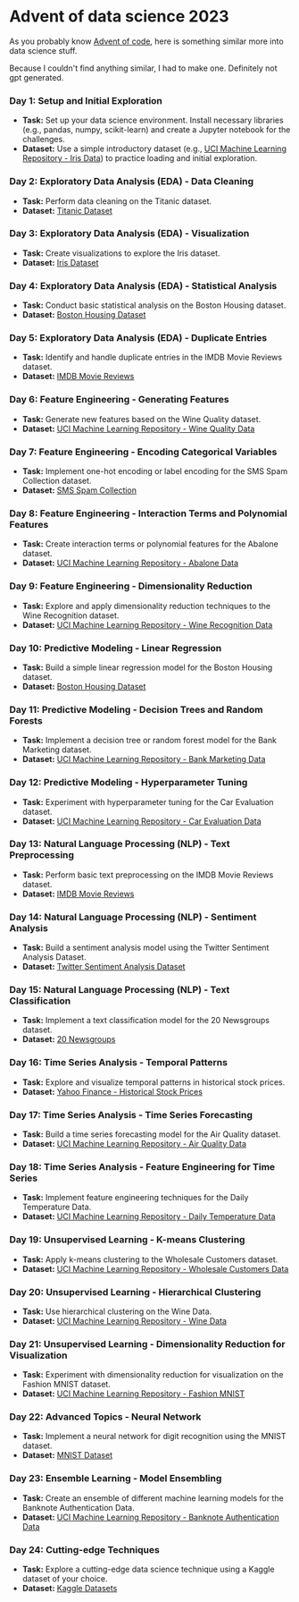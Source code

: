 # Advent of data science 2023

As you probably know [Advent of code](https://adventofcode.com), here is something similar more into data science stuff.

Because I couldn't find anything similar, I had to make one. Definitely not gpt generated.

### Day 1: Setup and Initial Exploration

-   **Task:** Set up your data science environment. Install necessary libraries (e.g., pandas, numpy, scikit-learn) and create a Jupyter notebook for the challenges.
-   **Dataset:** Use a simple introductory dataset (e.g., [UCI Machine Learning Repository - Iris Data](https://archive.ics.uci.edu/ml/datasets/iris "archive.ics.uci.edu")) to practice loading and initial exploration.

### Day 2: Exploratory Data Analysis (EDA) - Data Cleaning

-   **Task:** Perform data cleaning on the Titanic dataset.
-   **Dataset:** [Titanic Dataset](https://www.kaggle.com/c/titanic/data "www.kaggle.com")

### Day 3: Exploratory Data Analysis (EDA) - Visualization

-   **Task:** Create visualizations to explore the Iris dataset.
-   **Dataset:** [Iris Dataset](https://archive.ics.uci.edu/ml/datasets/iris "archive.ics.uci.edu")

### Day 4: Exploratory Data Analysis (EDA) - Statistical Analysis

-   **Task:** Conduct basic statistical analysis on the Boston Housing dataset.
-   **Dataset:** [Boston Housing Dataset](https://archive.ics.uci.edu/ml/datasets/Housing "archive.ics.uci.edu")

### Day 5: Exploratory Data Analysis (EDA) - Duplicate Entries

-   **Task:** Identify and handle duplicate entries in the IMDB Movie Reviews dataset.
-   **Dataset:** [IMDB Movie Reviews](https://www.kaggle.com/lakshmi25npathi/imdb-dataset-of-50k-movie-reviews "www.kaggle.com")

### Day 6: Feature Engineering - Generating Features

-   **Task:** Generate new features based on the Wine Quality dataset.
-   **Dataset:** [UCI Machine Learning Repository - Wine Quality Data](https://archive.ics.uci.edu/ml/datasets/Wine+Quality "archive.ics.uci.edu")

### Day 7: Feature Engineering - Encoding Categorical Variables

-   **Task:** Implement one-hot encoding or label encoding for the SMS Spam Collection dataset.
-   **Dataset:** [SMS Spam Collection](https://www.kaggle.com/uciml/sms-spam-collection-dataset "www.kaggle.com")

### Day 8: Feature Engineering - Interaction Terms and Polynomial Features

-   **Task:** Create interaction terms or polynomial features for the Abalone dataset.
-   **Dataset:** [UCI Machine Learning Repository - Abalone Data](https://archive.ics.uci.edu/ml/datasets/Abalone "archive.ics.uci.edu")

### Day 9: Feature Engineering - Dimensionality Reduction

-   **Task:** Explore and apply dimensionality reduction techniques to the Wine Recognition dataset.
-   **Dataset:** [UCI Machine Learning Repository - Wine Recognition Data](https://archive.ics.uci.edu/ml/datasets/Wine "archive.ics.uci.edu")

### Day 10: Predictive Modeling - Linear Regression

-   **Task:** Build a simple linear regression model for the Boston Housing dataset.
-   **Dataset:** [Boston Housing Dataset](https://archive.ics.uci.edu/ml/datasets/Housing "archive.ics.uci.edu")

### Day 11: Predictive Modeling - Decision Trees and Random Forests

-   **Task:** Implement a decision tree or random forest model for the Bank Marketing dataset.
-   **Dataset:** [UCI Machine Learning Repository - Bank Marketing Data](https://archive.ics.uci.edu/ml/datasets/Bank+Marketing "archive.ics.uci.edu")

### Day 12: Predictive Modeling - Hyperparameter Tuning

-   **Task:** Experiment with hyperparameter tuning for the Car Evaluation dataset.
-   **Dataset:** [UCI Machine Learning Repository - Car Evaluation Data](https://archive.ics.uci.edu/ml/datasets/Car+Evaluation "archive.ics.uci.edu")

### Day 13: Natural Language Processing (NLP) - Text Preprocessing

-   **Task:** Perform basic text preprocessing on the IMDB Movie Reviews dataset.
-   **Dataset:** [IMDB Movie Reviews](https://www.kaggle.com/lakshmi25npathi/imdb-dataset-of-50k-movie-reviews "www.kaggle.com")

### Day 14: Natural Language Processing (NLP) - Sentiment Analysis

-   **Task:** Build a sentiment analysis model using the Twitter Sentiment Analysis Dataset.
-   **Dataset:** [Twitter Sentiment Analysis Dataset](https://www.kaggle.com/ywang311/twitter-sentiment "www.kaggle.com")

### Day 15: Natural Language Processing (NLP) - Text Classification

-   **Task:** Implement a text classification model for the 20 Newsgroups dataset.
-   **Dataset:** [20 Newsgroups](https://scikit-learn.org/0.19/datasets/twenty_newsgroups.html "scikit-learn.org")

### Day 16: Time Series Analysis - Temporal Patterns

-   **Task:** Explore and visualize temporal patterns in historical stock prices.
-   **Dataset:** [Yahoo Finance - Historical Stock Prices](https://finance.yahoo.com/ "finance.yahoo.com")

### Day 17: Time Series Analysis - Time Series Forecasting

-   **Task:** Build a time series forecasting model for the Air Quality dataset.
-   **Dataset:** [UCI Machine Learning Repository - Air Quality Data](https://archive.ics.uci.edu/ml/datasets/Air+Quality "archive.ics.uci.edu")

### Day 18: Time Series Analysis - Feature Engineering for Time Series

-   **Task:** Implement feature engineering techniques for the Daily Temperature Data.
-   **Dataset:** [UCI Machine Learning Repository - Daily Temperature Data](https://archive.ics.uci.edu/ml/datasets/Daily+and+Sports+Activities "archive.ics.uci.edu")

### Day 19: Unsupervised Learning - K-means Clustering

-   **Task:** Apply k-means clustering to the Wholesale Customers dataset.
-   **Dataset:** [UCI Machine Learning Repository - Wholesale Customers Data](https://archive.ics.uci.edu/ml/datasets/Wholesale+customers "archive.ics.uci.edu")

### Day 20: Unsupervised Learning - Hierarchical Clustering

-   **Task:** Use hierarchical clustering on the Wine Data.
-   **Dataset:** [UCI Machine Learning Repository - Wine Data](https://archive.ics.uci.edu/ml/datasets/Wine "archive.ics.uci.edu")

### Day 21: Unsupervised Learning - Dimensionality Reduction for Visualization

-   **Task:** Experiment with dimensionality reduction for visualization on the Fashion MNIST dataset.
-   **Dataset:** [UCI Machine Learning Repository - Fashion MNIST](https://github.com/zalandoresearch/fashion-mnist "github.com")

### Day 22: Advanced Topics - Neural Network

-   **Task:** Implement a neural network for digit recognition using the MNIST dataset.
-   **Dataset:** [MNIST Dataset](http://yann.lecun.com/exdb/mnist/ "yann.lecun.com")

### Day 23: Ensemble Learning - Model Ensembling

-   **Task:** Create an ensemble of different machine learning models for the Banknote Authentication Data.
-   **Dataset:** [UCI Machine Learning Repository - Banknote Authentication Data](https://archive.ics.uci.edu/ml/datasets/banknote+authentication "archive.ics.uci.edu")

### Day 24: Cutting-edge Techniques

-   **Task:** Explore a cutting-edge data science technique using a Kaggle dataset of your choice.
-   **Dataset:** [Kaggle Datasets](https://www.kaggle.com/datasets "www.kaggle.com")
